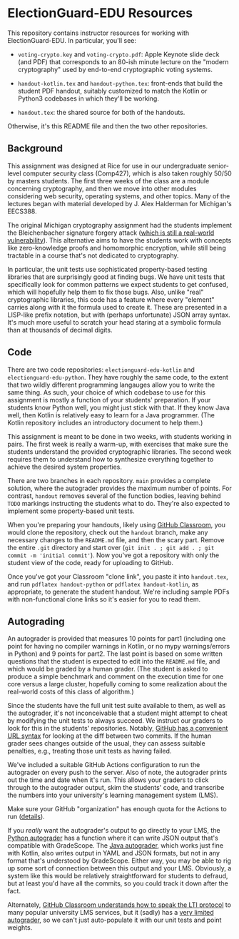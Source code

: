 # ElectionGuard-EDU Resources

This repository contains instructor resources for working with ElectionGuard-EDU. In particular,
you'll see:

- `voting-crypto.key` and `voting-crypto.pdf`: Apple Keynote slide deck (and PDF) that corresponds to an 80-ish minute lecture
  on the "modern cryptography" used by end-to-end cryptographic voting systems.

- `handout-kotlin.tex` and `handout-python.tex`: front-ends that build the student PDF handout,
suitably customized to match the Kotlin or Python3 codebases in which they'll be working.

- `handout.tex`: the shared source for both of the handouts.

Otherwise, it's this README file and then the two other repositories.

## Background

This assignment was designed at Rice for use in our undergraduate senior-level computer security class (Comp427), which is also taken roughly 50/50 by masters students. The first three weeks of the class are a module concerning cryptography, and then we move into other modules considering web security, operating systems, and other topics. Many of the lectures began with material developed by J. Alex Halderman for Michigan's EECS388.

The original Michigan cryptography assignment had the students implement the Bleichenbacher signature forgery attack ([which is still a real-world vulnerability](https://medium.com/asecuritysite-when-bob-met-alice/this-attack-has-been-around-for-20-years-and-its-back-again-with-the-bleichenbacher-oracle-a585c34c9890)). This alternative aims to have the students work with concepts like zero-knowledge proofs and homomorphic encryption, while still being tractable in a course that's not dedicated to cryptography.

In particular, the unit tests use sophisticated property-based testing libraries that are surprisingly good at finding bugs. We have unit tests that specifically look for common patterns we expect students to get confused, which will hopefully help them to fix those bugs. Also, unlike "real" cryptographic libraries, this code has a feature where every "element" carries along with it the formula used to create it. These are presented in a LISP-like prefix notation, but with (perhaps unfortunate) JSON array syntax. It's much more useful to scratch your head staring at a symbolic formula than at thousands of decimal digits.

## Code

There are two code repositories: `electionguard-edu-kotlin` and `electionguard-edu-python`. They have roughly the same code, to the
extent that two wildly different programming langauges allow you to write the same thing. As such, your choice of which codebase to
use for this assignment is mostly a function of your students' preparation. If your students know Python well, you might just stick with that. If they know Java well, then Kotlin is relatively easy to learn for a Java programmer. (The Kotlin repository includes an
introductory document to help them.)

This assignment is meant to be done in two weeks, with students working in pairs. The first week is really a warm-up, with exercises that make sure the students understand the provided cryptographic libraries. The second week requires them to understand how to synthesize everything together to achieve the desired system properties.

There are two branches in each repository. `main` provides a complete solution, where the autograder provides the maximum number of points. For contrast, `handout` removes several of the function bodies, leaving behind `TODO` markings instructing the students what to do. They're also expected to implement some property-based unit tests.

When you're preparing your handouts, likely using [GitHub Classroom](https://classroom.github.com/), you would clone the repository, check out the `handout` branch, make any necessary changes to the `README.md` file, and then the scary part. Remove the entire `.git` directory and start over (`git init . ; git add . ; git commit -m 'initial commit'`). Now you've got a repository with only the student view of the code, ready for uploading to GitHub.

Once you've got your Classroom "clone link", you paste it into `handout.tex`, and run `pdflatex handout-python` or `pdflatex handout-kotlin`, as appropriate, to generate the student handout. We're including sample PDFs with non-functional clone links so it's easier for you to read them.

## Autograding

An autograder is provided that measures 10 points for part1 (including one point for having no compiler warnings in Kotlin, or no mypy warnings/errors in Python) and 9 points for part2. The last point is based on some written questions that the student is expected to edit into the `README.md` file, and which would be graded by a human grader. (The student is asked to produce a simple benchmark and comment on the execution time for one core versus a large cluster, hopefully coming to some realization about the real-world costs of this class of algorithm.)


Since the students have the full unit test suite available to them, as well as the autograder, it's not inconceivable that a student might attempt to cheat by modifying the unit tests to always succeed. We instruct our graders to look for this in the students' repositories. Notably, [GitHub has a convenient URL syntax](https://docs.github.com/en/github/committing-changes-to-your-project/viewing-and-comparing-commits/comparing-commits) for looking at the diff between two commits. If the human grader sees changes outside of the usual, they can assess suitable penalties, e.g., treating those unit tests as having failed.

We've included a suitable GitHub Actions configuration to run the autograder on every push to the server. Also of note, the autograder prints out the time and date when it's run. This allows your graders to click through to the autograder output, skim the students' code, and transcribe the numbers into your university's learning management system (LMS).

Make sure your GitHub "organization" has enough quota for the Actions to run ([details](https://education.github.community/t/github-actions-limits-and-github-classroom/57730)).

If you *really* want the autograder's output to go directly to your LMS, the [Python autograder](https://github.com/thoward27/grade) has a function where it can write JSON output that's compatible with GradeScope. The [Java autograder](https://github.com/RiceComp215-Staff/RiceChecks), which works just fine with Kotlin, also writes output in YAML and JSON formats, but not in any format that's understood by GradeScope. Either way, you may be able to rig up some sort of connection between this output and your LMS. Obviously, a system like this would be relatively straightforward for students to defraud, but at least you'd have all the commits, so you could track it down after the fact.

Alternately, [GitHub Classroom understands how to speak the LTI protocol](https://docs.github.com/en/education/manage-coursework-with-github-classroom/teach-with-github-classroom/connect-a-learning-management-system-to-github-classroom) to many popular university LMS services, but it (sadly) has a [very limited autograder](https://docs.github.com/en/education/manage-coursework-with-github-classroom/teach-with-github-classroom/use-autograding), so we can't just auto-populate it with our unit tests and point weights.
